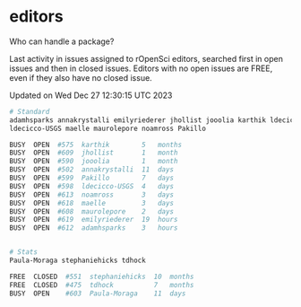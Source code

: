 # editors

Who can handle a package?

Last activity in issues assigned to rOpenSci editors, searched first in open
issues and then in closed issues. Editors with no open issues are FREE, even if
they also have no closed issue.


Updated on Wed Dec 27 12:30:15 UTC 2023

```bash
# Standard
adamhsparks annakrystalli emilyriederer jhollist jooolia karthik ldecicco
ldecicco-USGS maelle maurolepore noamross Pakillo

BUSY  OPEN  #575  karthik        5   months
BUSY  OPEN  #609  jhollist       1   month
BUSY  OPEN  #590  jooolia        1   month
BUSY  OPEN  #502  annakrystalli  11  days
BUSY  OPEN  #599  Pakillo        7   days
BUSY  OPEN  #598  ldecicco-USGS  4   days
BUSY  OPEN  #613  noamross       3   days
BUSY  OPEN  #618  maelle         3   days
BUSY  OPEN  #608  maurolepore    2   days
BUSY  OPEN  #619  emilyriederer  19  hours
BUSY  OPEN  #612  adamhsparks    3   hours


# Stats
Paula-Moraga stephaniehicks tdhock

FREE  CLOSED  #551  stephaniehicks  10  months
FREE  CLOSED  #475  tdhock          7   months
BUSY  OPEN    #603  Paula-Moraga    11  days
```

